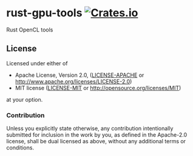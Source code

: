 # rust-gpu-tools [![Crates.io](https://img.shields.io/crates/v/rust-gpu-tools.svg)](https://crates.io/crates/rust-gpu-tools)

Rust OpenCL tools

## License

Licensed under either of

 * Apache License, Version 2.0, ([LICENSE-APACHE](LICENSE-APACHE) or
   http://www.apache.org/licenses/LICENSE-2.0)
 * MIT license ([LICENSE-MIT](LICENSE-MIT) or http://opensource.org/licenses/MIT)

at your option.

### Contribution

Unless you explicitly state otherwise, any contribution intentionally
submitted for inclusion in the work by you, as defined in the Apache-2.0
license, shall be dual licensed as above, without any additional terms or
conditions.
